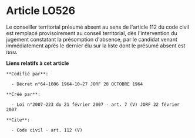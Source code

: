 # Article LO526

Le conseiller territorial présumé absent au sens de l'article 112 du code civil est remplacé provisoirement au conseil
territorial, dès l'intervention du jugement constatant la présomption d'absence, par le candidat venant immédiatement après
le dernier élu sur la liste dont le présumé absent est issu.

**Liens relatifs à cet article**

	**Codifié par**:

	  - Décret n°64-1086 1964-10-27 JORF 28 OCTOBRE 1964

	**Créé par**:

	  - Loi n°2007-223 du 21 février 2007 - art. 7 (V) JORF 22 février 2007

	**Cite**:

	  - Code civil - art. 112 (V)
